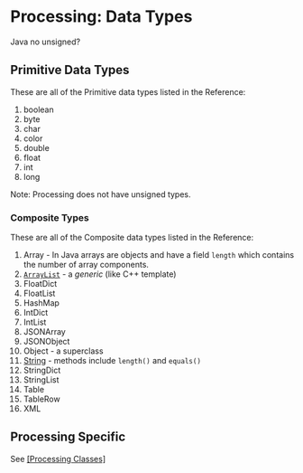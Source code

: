 # Processing: Data Types

Java no unsigned?

## Primitive Data Types

These are all of the Primitive data types listed in the Reference:

1. boolean
2. byte
3. char
4. color
5. double
6. float
7. int
8. long

Note: Processing does not have unsigned types.

### Composite Types

These are all of the Composite data types listed in the Reference:

1. Array - In Java arrays are objects and have a field `length` which contains the number of array components.
2. [`ArrayList`](https://processing.org/reference/ArrayList.html) - a _generic_ (like C++ template)
3. FloatDict
4. FloatList
5. HashMap
6. IntDict
7. IntList
8. JSONArray
9. JSONObject
10. Object - a superclass
11. [String](https://processing.org/reference/String.html) - methods include `length()` and `equals()`
12. StringDict
13. StringList
14. Table
15. TableRow
16. XML

## Processing Specific

See [[Processing Classes]](processing_classes.md)
